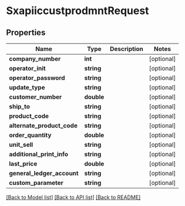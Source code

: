 # SxapiiccustprodmntRequest

## Properties
Name | Type | Description | Notes
------------ | ------------- | ------------- | -------------
**company_number** | **int** |  | [optional] 
**operator_init** | **string** |  | [optional] 
**operator_password** | **string** |  | [optional] 
**update_type** | **string** |  | [optional] 
**customer_number** | **double** |  | [optional] 
**ship_to** | **string** |  | [optional] 
**product_code** | **string** |  | [optional] 
**alternate_product_code** | **string** |  | [optional] 
**order_quantity** | **double** |  | [optional] 
**unit_sell** | **string** |  | [optional] 
**additional_print_info** | **string** |  | [optional] 
**last_price** | **double** |  | [optional] 
**general_ledger_account** | **string** |  | [optional] 
**custom_parameter** | **string** |  | [optional] 

[[Back to Model list]](../README.md#documentation-for-models) [[Back to API list]](../README.md#documentation-for-api-endpoints) [[Back to README]](../README.md)


